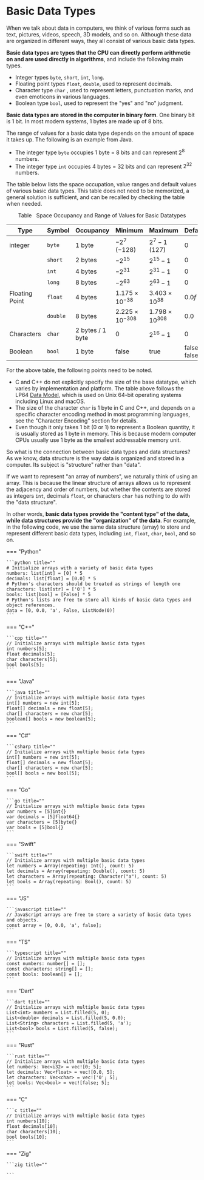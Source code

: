 # Basic Data Types

When we talk about data in computers, we think of various forms such as text, pictures, videos, speech, 3D models, and so on. Although these data are organized in different ways, they all consist of various basic data types.

**Basic data types are types that the CPU can directly perform arithmetic on and are used directly in algorithms**, and include the following main types.

- Integer types `byte`, `short`, `int`, `long`.
- Floating point types `float`, `double`, used to represent decimals.
- Character type `char` , used to represent letters, punctuation marks, and even emoticons in various languages.
- Boolean type `bool`, used to represent the "yes" and "no" judgment.

**Basic data types are stored in the computer in binary form**. One binary bit is $1$ bit. In most modern systems, $1$ bytes are made up of $8$ bits.

The range of values for a basic data type depends on the amount of space it takes up. The following is an example from Java.

- The integer type `byte` occupies $1$ byte = $8$ bits and can represent $2^{8}$ numbers.
- The integer type `int` occupies $4$ bytes = $32$ bits and can represent $2^{32}$ numbers.

The table below lists the space occupation, value ranges and default values of various basic data types. This table does not need to be memorized, a general solution is sufficient, and can be recalled by checking the table when needed.

<p align="center"> Table <id> &nbsp; Space Occupancy and Range of Values for Basic Datatypes </p>

| Type           | Symbol   | Occupancy        | Minimum                  | Maximum                 | Default                       |
| -------------- | -------- | ---------------- | ------------------------ | ----------------------- | ----------------------------- |
| integer        | `byte`   | 1 byte           | $-2^7$ ($-128$)          | $2^7 - 1$ ($127$)       | $0$                           |
|                | `short`  | 2 bytes          | $-2^{15}$                | $2^{15} - 1$            | $0$                           |
|                | `int`    | 4 bytes          | $-2^{31}$                | $2^{31} - 1$            | $0$                           |
|                | `long`   | 8 bytes          | $-2^{63}$                | $2^{63} - 1$            | $0$                           |
| Floating Point | `float`  | 4 bytes          | $1.175 \times 10^{-38}$  | $3.403 \times 10^{38}$  | $0.0 f$                       |
|                | `double` | 8 bytes          | $2.225 \times 10^{-308}$ | $1.798 \times 10^{308}$ | $0.0$                         |
| Characters     | `char`   | 2 bytes / 1 byte | $0$                      | $2^{16} - 1$            | $0$                           |
| Boolean        | `bool`   | 1 byte           | $\text{false}$           | $\text{true}$           | $\text{false}$ $\text{false}$ |

For the above table, the following points need to be noted.

- C and C++ do not explicitly specify the size of the base datatype, which varies by implementation and platform. The table above follows the LP64 [Data Model](https://en.cppreference.com/w/cpp/language/types#Properties), which is used on Unix 64-bit operating systems including Linux and macOS.
- The size of the character `char` is 1 byte in C and C++, and depends on a specific character encoding method in most programming languages, see the "Character Encoding" section for details.
- Even though it only takes 1 bit ($0$ or $1$) to represent a Boolean quantity, it is usually stored as 1 byte in memory. This is because modern computer CPUs usually use 1 byte as the smallest addressable memory unit.

So what is the connection between basic data types and data structures? As we know, data structure is the way data is organized and stored in a computer. Its subject is "structure" rather than "data".

If we want to represent "an array of numbers", we naturally think of using an array. This is because the linear structure of arrays allows us to represent the adjacency and order of numbers, but whether the contents are stored as integers `int`, decimals `float`, or characters `char` has nothing to do with the "data structure".

In other words, **basic data types provide the "content type" of the data, while data structures provide the "organization" of the data**. For example, in the following code, we use the same data structure (array) to store and represent different basic data types, including `int`, `float`, `char`, `bool`, and so on.

=== "Python"

    ```python title=""
    # Initialize arrays with a variety of basic data types
    numbers: list[int] = [0] * 5
    decimals: list[float] = [0.0] * 5
    # Python's characters should be treated as strings of length one
    characters: list[str] = ['0'] * 5
    bools: list[bool] = [False] * 5
    # Python's lists are free to store all kinds of basic data types and object references.
    data = [0, 0.0, 'a', False, ListNode(0)]
    ```

=== "C++"

    ```cpp title=""
    // Initialize arrays with multiple basic data types
    int numbers[5];
    float decimals[5];
    char characters[5];
    bool bools[5];
    ```

=== "Java"

    ```java title=""
    // Initialize arrays with multiple basic data types
    int[] numbers = new int[5];
    float[] decimals = new float[5];
    char[] characters = new char[5];
    boolean[] bools = new boolean[5];
    ```

=== "C#"

    ```csharp title=""
    // Initialize arrays with multiple basic data types
    int[] numbers = new int[5];
    float[] decimals = new float[5];
    char[] characters = new char[5];
    bool[] bools = new bool[5];
    ```

=== "Go"

    ```go title=""
    // Initialize arrays with multiple basic data types
    var numbers = [5]int{}
    var decimals = [5]float64{}
    var characters = [5]byte{}
    var bools = [5]bool{}
    ```

=== "Swift"

    ```swift title=""
    // Initialize arrays with multiple basic data types
    let numbers = Array(repeating: Int(), count: 5)
    let decimals = Array(repeating: Double(), count: 5)
    let characters = Array(repeating: Character("a"), count: 5)
    let bools = Array(repeating: Bool(), count: 5)
    ```

=== "JS"

    ```javascript title=""
    // JavaScript arrays are free to store a variety of basic data types and objects.
    const array = [0, 0.0, 'a', false];
    ```

=== "TS"

    ```typescript title=""
    // Initialize arrays with multiple basic data types
    const numbers: number[] = [];
    const characters: string[] = [];
    const bools: boolean[] = [];
    ```

=== "Dart"

    ```dart title=""
    // Initialize arrays with multiple basic data types
    List<int> numbers = List.filled(5, 0);
    List<double> decimals = List.filled(5, 0.0);
    List<String> characters = List.filled(5, 'a');
    List<bool> bools = List.filled(5, false);
    ```

=== "Rust"

    ```rust title=""
    // Initialize arrays with multiple basic data types
    let numbers: Vec<i32> = vec![0; 5];
    let decimals: Vec<float> = vec![0.0, 5];
    let characters: Vec<char> = vec!['0'; 5];
    let bools: Vec<bool> = vec![false; 5];
    ```

=== "C"

    ```c title=""
    // Initialize arrays with multiple basic data types
    int numbers[10];
    float decimals[10];
    char characters[10];
    bool bools[10];
    ```

=== "Zig"

    ```zig title=""
   
    ```
